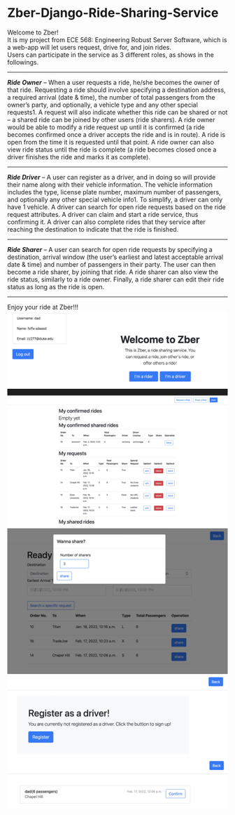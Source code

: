 # Zber-Django-Ride-Sharing-Service
Welcome to Zber!  
It is my project from ECE 568: Engineering Robust Server Software, which is a web-app will let users request, drive for, and join rides.   
Users can participate in the service as 3 different roles, as shows in the followings. 
***
***Ride Owner*** – When a user requests a ride, he/she becomes the owner of that ride. Requesting a ride should involve specifying a destination address, a required arrival (date & time), the number of total passengers from the owner’s party, and optionally, a vehicle type and any other special requests1. A request will also indicate whether this ride can be shared or not – a shared ride can be joined by other users (ride sharers). A ride owner would be able to modify a ride request up until it is confirmed (a ride becomes confirmed once a driver accepts the ride and is in route). A ride is open from the time it is requested until that point. A ride owner can also view ride status until the ride is complete (a ride becomes closed once a driver finishes the ride and marks it as complete).  
***
***Ride Driver*** – A user can register as a driver, and in doing so will provide their name along with their vehicle information. The vehicle information includes the type, license plate number, maximum number of passengers, and optionally any other special vehicle info1. To simplify, a driver can only have 1 vehicle. A driver can search for open ride requests based on the ride request attributes. A driver can claim and start a ride service, thus confirming it. A driver can also complete rides that they service after reaching the destination to indicate that the ride is finished.  
***
***Ride Sharer*** – A user can search for open ride requests by specifying a destination, arrival window (the user’s earliest and latest acceptable arrival date & time) and number of passengers in their party. The user can then become a ride sharer, by joining that ride. A ride sharer can also view the ride status, similarly to a ride owner. Finally, a ride sharer can edit their ride status as long as the ride is open.  
***
Enjoy your ride at Zber!!!
![Aaron Swartz](https://raw.githubusercontent.com/vn-nv/Zber-Django-Ride-Sharing-Service/master/app_pic/main.jpg)
![Aaron Swartz](https://raw.githubusercontent.com/vn-nv/Zber-Django-Ride-Sharing-Service/master/app_pic/rider_index.jpg)
![Aaron Swartz](https://raw.githubusercontent.com/vn-nv/Zber-Django-Ride-Sharing-Service/master/app_pic/share_ride.jpg)
![Aaron Swartz](https://raw.githubusercontent.com/vn-nv/Zber-Django-Ride-Sharing-Service/master/app_pic/driver_registration.jpg)
![Aaron Swartz](https://raw.githubusercontent.com/vn-nv/Zber-Django-Ride-Sharing-Service/master/app_pic/confirm_ride.jpg)

